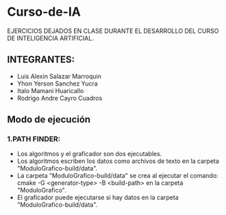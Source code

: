 # Curso-de-IA
EJERCICIOS DEJADOS EN CLASE DURANTE EL DESARROLLO DEL CURSO DE INTELIGENCIA ARTIFICIAL. 

## INTEGRANTES:

- Luis Alexin Salazar Marroquin
- Yhon Yerson Sanchez Yucra
- Italo Mamani Huaricallo
- Rodrigo Andre Cayro Cuadros

## Modo de ejecución
### 1.PATH FINDER:
+ Los algoritmos y el graficador son dos ejecutables.
+ Los algoritmos escriben los datos como archivos de texto en la carpeta "ModuloGrafico-build/data".
+ La carpeta "ModuloGrafico-build/data" se crea al ejecutar el comando: cmake -G \<generator-type> -B \<build-path> en la carpeta "ModuloGrafico".
+ El graficador puede ejecutarse si hay datos en la carpeta "ModuloGrafico-build/data".
